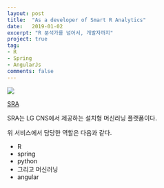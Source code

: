 ```yaml
---
layout: post
title:  "As a developer of Smart R Analytics"
date:   2019-01-02
excerpt: "R 분석가를 넘어서, 개발자까지"
project: true
tag:
- R 
- Spring
- AngularJs
comments: false
---
```


![](https://media.licdn.com/dms/image/C560BAQGhBDfhhXZWgw/company-logo_200_200/0?e=2159024400&v=beta&t=4WP4IrFLqATDGYQru65Pu398hYfIniC4sDbR5hpNOIQ)
    
      
[SRA](https://blog.lgcns.com/1066)

SRA는 LG CNS에서 제공하는 설치형 머신러닝 플랫폼이다.


위 서비스에서 담당한 역할은 다음과 같다.  

- R
- spring
- python
- 그리고 머신러닝
- angular
